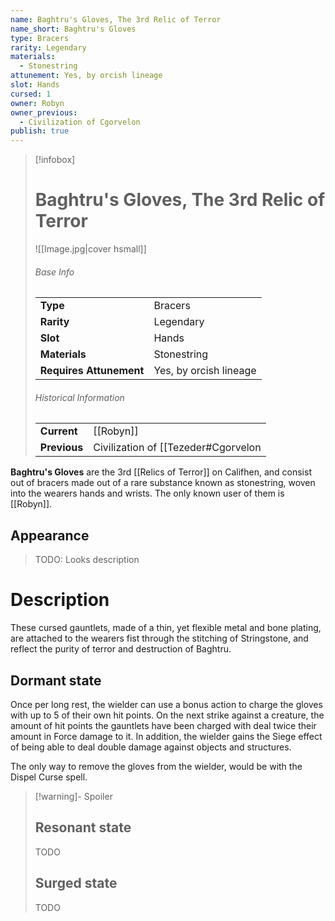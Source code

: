 ```yaml
---
name: Baghtru's Gloves, The 3rd Relic of Terror
name_short: Baghtru's Gloves
type: Bracers
rarity: Legendary
materials:
  - Stonestring
attunement: Yes, by orcish lineage
slot: Hands
cursed: 1
owner: Robyn
owner_previous:
  - Civilization of Cgorvelon
publish: true
---
```

> [!infobox]  
> # Baghtru's Gloves, The 3rd Relic of Terror
> ![[Image.jpg|cover hsmall]]
> ###### Base Info
> | | |
> |---|---|
> | **Type** | Bracers |
> | **Rarity** | Legendary |
> | **Slot** | Hands |
> | **Materials** | Stonestring |
> | **Requires Attunement** | Yes, by orcish lineage |
> ###### Historical Information
> | | |
> |---|---|
> | **Current** | [[Robyn]] |
> | **Previous** | Civilization of [[Tezeder#Cgorvelon|Cgorvelon]] |

**Baghtru's Gloves** are the 3rd [[Relics of Terror]] on Califhen, and consist out of bracers made out of a rare substance known as stonestring, woven into the wearers hands and wrists. The only known user of them is [[Robyn]].
## Appearance
> TODO: Looks description
# Description
These cursed gauntlets, made of a thin, yet flexible metal and bone plating, are attached to the wearers fist through the stitching of Stringstone, and reflect the purity of terror and destruction of Baghtru.  

## Dormant state
Once per long rest, the wielder can use a bonus action to charge the gloves with up to 5 of their own hit points. On the next strike against a creature, the amount of hit points the gauntlets have been charged with deal twice their amount in Force damage to it. In addition, the wielder gains the Siege effect of being able to deal double damage against objects and structures.  
  
The only way to remove the gloves from the wielder, would be with the Dispel Curse spell.

>[!warning]- Spoiler
>## Resonant state
> TODO
> ## Surged state
> TODO


